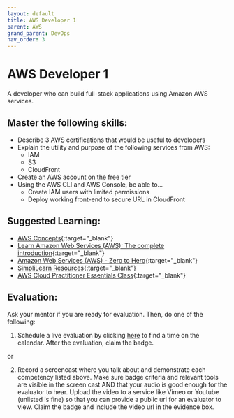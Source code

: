 ```yaml
---
layout: default
title: AWS Developer 1
parent: AWS
grand_parent: DevOps
nav_order: 3
---
```

# AWS Developer 1

A developer who can build full-stack applications using Amazon AWS services.

## Master the following skills:

- Describe 3 AWS certifications that would be useful to developers
- Explain the utility and purpose of the following services from AWS:
  - IAM
  - S3
  - CloudFront
- Create an AWS account on the free tier
- Using the AWS CLI and AWS Console, be able to...
  - Create IAM users with limited permissions
  - Deploy working front-end to secure URL in CloudFront

## Suggested Learning:

- [AWS Concepts](https://www.udemy.com/course/aws-concepts/){:target="\_blank"}
- [Learn Amazon Web Services (AWS): The complete introduction](https://www.udemy.com/course/learn-amazon-web-services-the-complete-introduction/){:target="\_blank"}
- [Amazon Web Services (AWS) - Zero to Hero](https://www.udemy.com/course/amazon-web-services-aws-v/){:target="\_blank"}
- [SimpliLearn Resources](https://www.simplilearn.com/tutorials/aws-tutorial/what-is-aws?source=sl_frs_nav_playlist_video_clicked){:target="\_blank"}
- [AWS Cloud Practitioner Essentials Class](https://aws.amazon.com/training/course-descriptions/cloud-practitioner-essentials/){:target="\_blank"}

## Evaluation:

Ask your mentor if you are ready for evaluation. Then, do one of the following:

1. Schedule a live evaluation by clicking [here](https://scheduling.growstrong.io/?badge=VYeBv-WRR6-YI1pkcb2EyQ) to find a time on the calendar. After the evaluation, claim the badge.

or

2. Record a screencast where you talk about and demonstrate each competency listed above. Make sure badge criteria and relevant tools are visible in the screen cast AND that your audio is good enough for the evaluator to hear. Upload the video to a service like Vimeo or Youtube (unlisted is fine) so that you can provide a public url for an evaluator to view. Claim the badge and include the video url in the evidence box.
